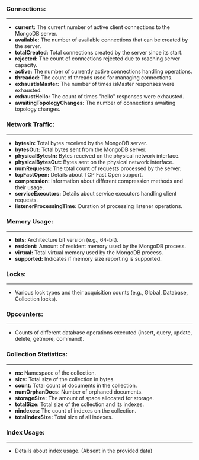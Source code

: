 ### Connections:
---
- **current:** The current number of active client connections to the MongoDB server.
- **available:** The number of available connections that can be created by the server.
- **totalCreated:** Total connections created by the server since its start.
- **rejected:** The count of connections rejected due to reaching server capacity.
- **active:** The number of currently active connections handling operations.
- **threaded:** The count of threads used for managing connections.
- **exhaustIsMaster:** The number of times isMaster responses were exhausted.
- **exhaustHello:** The count of times "hello" responses were exhausted.
- **awaitingTopologyChanges:** The number of connections awaiting topology changes.

### Network Traffic:
---
- **bytesIn:** Total bytes received by the MongoDB server.
- **bytesOut:** Total bytes sent from the MongoDB server.
- **physicalBytesIn:** Bytes received on the physical network interface.
- **physicalBytesOut:** Bytes sent on the physical network interface.
- **numRequests:** The total count of requests processed by the server.
- **tcpFastOpen:** Details about TCP Fast Open support.
- **compression:** Information about different compression methods and their usage.
- **serviceExecutors:** Details about service executors handling client requests.
- **listenerProcessingTime:** Duration of processing listener operations.

### Memory Usage:
---
- **bits:** Architecture bit version (e.g., 64-bit).
- **resident:** Amount of resident memory used by the MongoDB process.
- **virtual:** Total virtual memory used by the MongoDB process.
- **supported:** Indicates if memory size reporting is supported.

### Locks:
---
- Various lock types and their acquisition counts (e.g., Global, Database, Collection locks).

### Opcounters:
---
- Counts of different database operations executed (insert, query, update, delete, getmore, command).

### Collection Statistics:
---
- **ns:** Namespace of the collection.
- **size:** Total size of the collection in bytes.
- **count:** Total count of documents in the collection.
- **numOrphanDocs:** Number of orphaned documents.
- **storageSize:** The amount of space allocated for storage.
- **totalSize:** Total size of the collection and its indexes.
- **nindexes:** The count of indexes on the collection.
- **totalIndexSize:** Total size of all indexes.

### Index Usage:
---
- Details about index usage. (Absent in the provided data)
